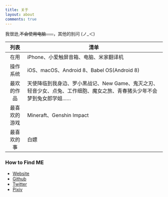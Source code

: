 ```yaml
---
title: 关于
layout: about
comments: true
---
```

我很逊,~~不会使用电脑……~~，其他的别问 (ノ_＜)

| 列表 | 清单  |
| :------------: | ------------ |
| 在用  | iPhone、小爱触屏音箱、电脑、米家翻译机  |
| 操作系统 | iOS、macOS、Android 8、Babel OS(Android 8) |
| 最欢的作品  | 天使降临到我身边、罗小黑战记、New Game、鬼灭之刃、轻音少女、点兔、工作细胞、魔女之旅、青春猪头少年不会梦到兔女郎学姐……  |
| 最喜欢的游戏  | Mineraft、Genshin Impact  |
| 最喜欢的事 | 白嫖 |

### How to Find ME ###

- [Website](https://smallkunkun.top)
- [Github](https://github.com/smallkunkun)
- [Twitter](https://twitter.com/Small_KunKun)
- [Pixiv](https://www.pixiv.net/users/66642954)
